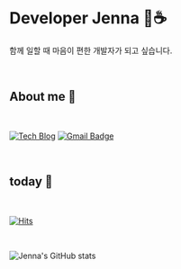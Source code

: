 # Developer Jenna 🐶☕️


함께 일할 때 마음이 편한 개발자가 되고 싶습니다.
<div>

<br>

## About me 🍫

<br>

[![Tech Blog](https://img.shields.io/badge/Blog-83B81A?style=flat-square&logo=blogger&logoColor=white)](https://winteringg.tistory.com/) [![Gmail Badge](https://img.shields.io/badge/Gmail-d14836?style=flat-square&logo=Gmail&logoColor=white&link=mailto:jennajuneh@gmail.com)](mailto:jennajuneh@gmail.com)
<br>

<br>

## today 🍭

<br>

[![Hits](https://hits.seeyoufarm.com/api/count/incr/badge.svg?url=https%3A%2F%2Fgithub.com%2Fjennajeh&count_bg=%23DE1033&title_bg=%23555555&icon=&icon_color=%23E7E7E7&title=hits&edge_flat=false)](https://hits.seeyoufarm.com)

<br>

</div>

![Jenna's GitHub stats](https://github-readme-stats.vercel.app/api?username=jennajeh&show_icons=true&theme=vue)

<!--
**jennajeh/jennajeh** is a ✨ _special_ ✨ repository because its `README.md` (this file) appears on your GitHub profile.

Here are some ideas to get you started:

- 🔭 I’m currently working on ...
- 🌱 I’m currently learning ...
- 👯 I’m looking to collaborate on ...
- 🤔 I’m looking for help with ...
- 💬 Ask me about ...
- 📫 How to reach me: ...
- 😄 Pronouns: ...
- ⚡ Fun fact: ...
-->

